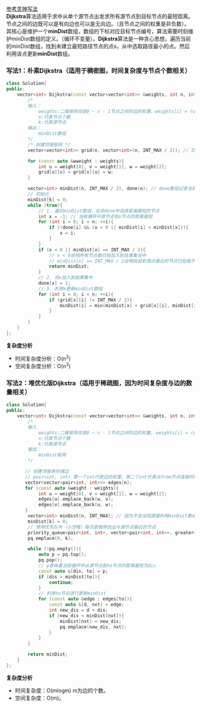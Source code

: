 [参考灵神写法](https://leetcode.cn/problems/network-delay-time/solutions/2668220/liang-chong-dijkstra-xie-fa-fu-ti-dan-py-ooe8/)  
**Dijkstra**算法适用于求中从单个源节点出发求所有源节点到目标节点的最短距离。节点之间的边既可以是有向边也可以是无向边。（且节点之间的权重是非负数）。  
其核心是维护一个**minDist**数组，数组的下标对应目标节点编号，算法需要时刻维护minDist数组的定义。（循环不变量）。**Dijkstra**算法是一种贪心思想，遍历当前的minDist数组，找到未建立最短路径节点的点s，从中选取路径最小的点。然后利用该点更新**minDist**数组。  
### 写法1：朴素Dijkstra（适用于稠密图，时间复杂度与节点个数相关）
```cpp
class Solution{
public:
    vector<int> Dijkstra(const vector<vector<int>> &weights, int n, int k){
        /*
        输入：
            weights:二维矩阵存放0 ~ n - 1节点之间的边的权重。weights[i] = (u, v, w)
            n:代表节点个数
            k:代表源节点
        输出：
            minDist数组
        */
        /* 创建邻接矩阵 */
        vector<vector<int>> grid(n, vector<int>(n, INT_MAX / 2)); // INT_MAX / 2是防止溢出

        for (const auto &wweight : weights){
            int u = weight[0], v = weight[1], w = weight[2];
            grid[u][v] = grid[v][u] = w;
        }

        vector<int> minDist(n, INT_MAX / 2), done(n); // done数组记录当前节点是否已经加入结果中
        // 初始化
        minDist[k] = 0;
        while (true){
            // 1. 遍历minDist数组，在非done中选择距离最短的节点
            int x = -1; // 当前循环中源节点到x节点的距离最短
            for (int i = 0; i < n; ++i){
                if (!done[i] && (x < 0 || minDist[i] < minDist[x])){
                    x = i;
                }
            }
            if (x < 0 || minDist[x] == INT_MAX / 2){
                // x < 0说明所有节点都已经加入到结果集当中
                // minDist[x] == INT_MAX / 2说明目前到源点最近的节点已经是不可达的了，可以直接结束循环。
                return minDist;
            }
            // 2. 将x加入到结果集中
            done[x] = 1;
            // 3. 利用x更新minDist数组
            for (int i = 0; i < n; ++i){
                if (grid[x][i] != INT_MAX / 2){
                    minDist[i] = min(minDist[x] + grid[x][i], minDist[i]);
                }
            }
        }
    }
};
```
**复杂度分析**
- 时间复杂度分析：O(n<sup>2</sup>)
- 空间复杂度分析：O(n<sup>2</sup>)
### 写法2：堆优化版Dijkstra（适用于稀疏图，因为时间复杂度与边的数量相关）
```cpp
class Solution{
public:
    vector<int> Dijkstra(const vector<vector<int>> &weights, int n, int k){
        /*
        输入
            weights:二维矩阵存放0 ~ n - 1节点之间的边的权重, weights[i] = (u, v, w);
            n:代表节点个数
            k:代表源节点
        输出：
            minDist矩阵
        */

       // 创建邻接表存储边
       // pair<int, int> 第一个int代表边的权重，第二个int代表与from节点连接的to节点
       vector<vector<pair<int, int>>> edges(n);
       for (const auto &weight : weights){
            int u = weight[0], v = weight[1], w = weight[2];
            edges[u].emplace_back(w, v);
            edges[v].emplace_back(u, w);
       }
        vector<int> minDist(n, INT_MAX); // 因为不会出现直接利用minDist数组中元素进行相加的情况所以可以直接初始化为INT_MAX
        minDist[k] = 0;
        // 使用优先队列（小顶堆）每次直接筛选出与源节点最近的节点
        priority_queue<pair<int, int>, vector<pair<int, int>>, greater<pair<int, int>>> pq;
        pq.emplace(0, k);

        while (!pq.empty()){
            auto p = pq.top();
            pq.pop();
            // p意味着当前循环中从源节点到to节点的距离最短为dis
            const auto &[dis, to] = p;
            if (dis > minDist[to]){
                continue;
            }
            // 利用to节点进行更新minDist
            for (const auto &edge : edges[to]){
                const auto &[d, nxt] = edge;
                int new_dis = d + dis;
                if (new_dis < minDist[nxt]){
                    minDist[nxt] = new_dis;
                    pq.emplace(new_dis, nxt);
                }
            }
        }

        return minDist;
    }
};
```
**复杂度分析**
- 时间复杂度：O(mlogm) m为边的个数。
- 空间复杂度：O(m)。